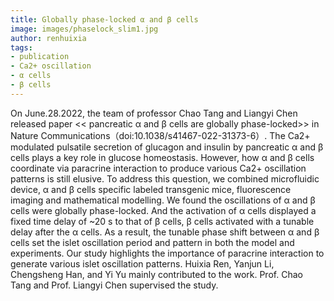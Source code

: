 ```yaml
---
title: Globally phase-locked α and β cells
image: images/phaselock_slim1.jpg
author: renhuixia
tags: 
- publication
- Ca2+ oscillation
- α cells
- β cells
---
```


On June.28.2022, the team of professor Chao Tang and Liangyi Chen released paper << pancreatic α and β cells are globally phase-locked>> in Nature Communications（doi:10.1038/s41467-022-31373-6）. The Ca2+ modulated pulsatile secretion of glucagon and insulin by pancreatic α and β cells plays a key role in glucose homeostasis. However, how α and β cells coordinate via paracrine interaction to produce various Ca2+ oscillation patterns is still elusive. To address this question, we combined microfluidic device, α and β cells specific labeled transgenic mice, fluorescence imaging and mathematical modelling. We found the oscillations of α and β cells were globally phase-locked. And the activation of α cells displayed a fixed time delay of ~20 s to that of β cells, β cells activated with a tunable delay after the α cells. As a result, the tunable phase shift between α and β cells set the islet oscillation period and pattern in both the model and experiments. Our study highlights the importance of paracrine interaction to generate various islet oscillation patterns. Huixia Ren, Yanjun Li, Chengsheng Han, and Yi Yu mainly contributed to the work. Prof. Chao Tang and Prof. Liangyi Chen supervised the study.
